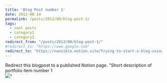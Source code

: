 ```yaml
---
title: 'Blog Post number 1'
date: 2012-08-14
permalink: /posts/2012/08/blog-post-1/
tags:
  - cool posts
  - category1
  - category2
redirect_from: "/posts/2012/08/blog-post-1/"
#redirect_to: "https://www.google.com"
redirect_to: "https://nansible.notion.site/Trying-to-start-a-blog-using-github-and-Notion-#6b76f38a79c04d80b388110a9551fde3?pvs=4"
---
```


Redirect this blogpost to a published Notion page. 
"Short description of portfolio item number 1<br/><img src='/images/500x300.png'>"
